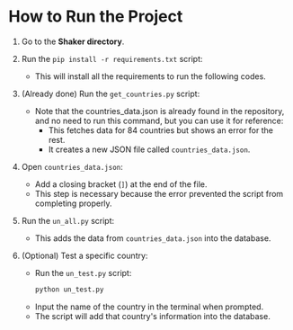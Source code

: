 # How to Run the Project

1. Go to the **Shaker directory**.

2. Run the `pip install -r requirements.txt` script:
   - This will install all the requirements to run the following codes.

3. (Already done) Run the `get_countries.py` script:
   - Note that the countries_data.json is already found in the repository, and no need to run this command, but you can use it for reference:
        - This fetches data for 84 countries but shows an error for the rest.
        - It creates a new JSON file called `countries_data.json`.

4. Open `countries_data.json`:
   - Add a closing bracket (`]`) at the end of the file.
   - This step is necessary because the error prevented the script from completing properly.

5. Run the `un_all.py` script:
   - This adds the data from `countries_data.json` into the database.

6. (Optional) Test a specific country:
   - Run the `un_test.py` script:
     ```bash
     python un_test.py
     ```
   - Input the name of the country in the terminal when prompted.
   - The script will add that country's information into the database.

